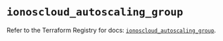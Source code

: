 # `ionoscloud_autoscaling_group`

Refer to the Terraform Registry for docs: [`ionoscloud_autoscaling_group`](https://registry.terraform.io/providers/ionos-cloud/ionoscloud/6.6.2/docs/resources/autoscaling_group).
